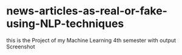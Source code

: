 # news-articles-as-real-or-fake-using-NLP-techniques
this is the Project of my Machine Learning 4th semester with output Screenshot
